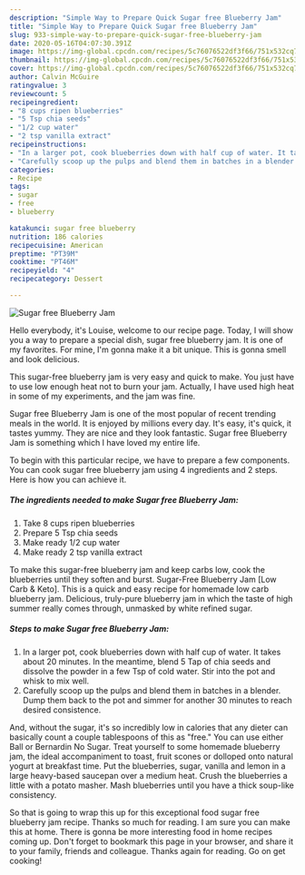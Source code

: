 ```yaml
---
description: "Simple Way to Prepare Quick Sugar free Blueberry Jam"
title: "Simple Way to Prepare Quick Sugar free Blueberry Jam"
slug: 933-simple-way-to-prepare-quick-sugar-free-blueberry-jam
date: 2020-05-16T04:07:30.391Z
image: https://img-global.cpcdn.com/recipes/5c76076522df3f66/751x532cq70/sugar-free-blueberry-jam-recipe-main-photo.jpg
thumbnail: https://img-global.cpcdn.com/recipes/5c76076522df3f66/751x532cq70/sugar-free-blueberry-jam-recipe-main-photo.jpg
cover: https://img-global.cpcdn.com/recipes/5c76076522df3f66/751x532cq70/sugar-free-blueberry-jam-recipe-main-photo.jpg
author: Calvin McGuire
ratingvalue: 3
reviewcount: 5
recipeingredient:
- "8 cups ripen blueberries"
- "5 Tsp chia seeds"
- "1/2 cup water"
- "2 tsp vanilla extract"
recipeinstructions:
- "In a larger pot, cook blueberries down with half cup of water. It takes about 20 minutes. In the meantime, blend 5 Tap of chia seeds and dissolve the powder in a few Tsp of cold water. Stir into the pot and whisk to mix well."
- "Carefully scoop up the pulps and blend them in batches in a blender. Dump them back to the pot and simmer for another 30 minutes to reach desired consistence."
categories:
- Recipe
tags:
- sugar
- free
- blueberry

katakunci: sugar free blueberry 
nutrition: 186 calories
recipecuisine: American
preptime: "PT39M"
cooktime: "PT46M"
recipeyield: "4"
recipecategory: Dessert

---
```



![Sugar free Blueberry Jam](https://img-global.cpcdn.com/recipes/5c76076522df3f66/751x532cq70/sugar-free-blueberry-jam-recipe-main-photo.jpg)

Hello everybody, it's Louise, welcome to our recipe page. Today, I will show you a way to prepare a special dish, sugar free blueberry jam. It is one of my favorites. For mine, I'm gonna make it a bit unique. This is gonna smell and look delicious.

This sugar-free blueberry jam is very easy and quick to make. You just have to use low enough heat not to burn your jam. Actually, I have used high heat in some of my experiments, and the jam was fine.

Sugar free Blueberry Jam is one of the most popular of recent trending meals in the world. It is enjoyed by millions every day. It's easy, it's quick, it tastes yummy. They are nice and they look fantastic. Sugar free Blueberry Jam is something which I have loved my entire life.


To begin with this particular recipe, we have to prepare a few components. You can cook sugar free blueberry jam using 4 ingredients and 2 steps. Here is how you can achieve it.

<!--inarticleads1-->

##### The ingredients needed to make Sugar free Blueberry Jam:

1. Take 8 cups ripen blueberries
1. Prepare 5 Tsp chia seeds
1. Make ready 1/2 cup water
1. Make ready 2 tsp vanilla extract


To make this sugar-free blueberry jam and keep carbs low, cook the blueberries until they soften and burst. Sugar-Free Blueberry Jam [Low Carb &amp; Keto]. This is a quick and easy recipe for homemade low carb blueberry jam. Delicious, truly-pure blueberry jam in which the taste of high summer really comes through, unmasked by white refined sugar. 

<!--inarticleads2-->

##### Steps to make Sugar free Blueberry Jam:

1. In a larger pot, cook blueberries down with half cup of water. It takes about 20 minutes. In the meantime, blend 5 Tap of chia seeds and dissolve the powder in a few Tsp of cold water. Stir into the pot and whisk to mix well.
1. Carefully scoop up the pulps and blend them in batches in a blender. Dump them back to the pot and simmer for another 30 minutes to reach desired consistence.


And, without the sugar, it&#39;s so incredibly low in calories that any dieter can basically count a couple tablespoons of this as &#34;free.&#34; You can use either Ball or Bernardin No Sugar. Treat yourself to some homemade blueberry jam, the ideal accompaniment to toast, fruit scones or dolloped onto natural yogurt at breakfast time. Put the blueberries, sugar, vanilla and lemon in a large heavy-based saucepan over a medium heat. Crush the blueberries a little with a potato masher. Mash blueberries until you have a thick soup-like consistency. 

So that is going to wrap this up for this exceptional food sugar free blueberry jam recipe. Thanks so much for reading. I am sure you can make this at home. There is gonna be more interesting food in home recipes coming up. Don't forget to bookmark this page in your browser, and share it to your family, friends and colleague. Thanks again for reading. Go on get cooking!
